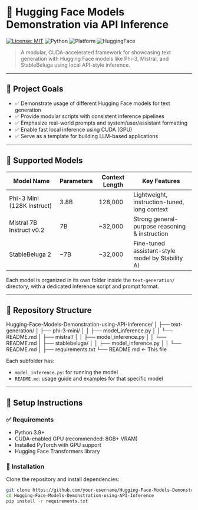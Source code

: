 # 🤗 Hugging Face Models Demonstration via API Inference

[![License: MIT](https://img.shields.io/badge/License-MIT-blue.svg)](./LICENSE)
![Python](https://img.shields.io/badge/Python-3.9%2B-blue.svg)
![Platform](https://img.shields.io/badge/Platform-GPU--Optimized-green.svg)
![HuggingFace](https://img.shields.io/badge/Powered%20by-Hugging%20Face-yellow.svg)

> A modular, CUDA-accelerated framework for showcasing text generation with Hugging Face models like Phi-3, Mistral, and StableBeluga using local API-style inference.

---

## 📌 Project Goals

- ✅ Demonstrate usage of different Hugging Face models for text generation  
- ✅ Provide modular scripts with consistent inference pipelines  
- ✅ Emphasize real-world prompts and system/user/assistant formatting  
- ✅ Enable fast local inference using CUDA (GPU)  
- ✅ Serve as a template for building LLM-based applications  

---

## 🧠 Supported Models

| Model Name                   | Parameters | Context Length | Key Features                                     |
|-----------------------------|------------|----------------|--------------------------------------------------|
| Phi-3 Mini (128K Instruct)  | 3.8B       | 128,000        | Lightweight, instruction-tuned, long context     |
| Mistral 7B Instruct v0.2    | 7B         | ~32,000        | Strong general-purpose reasoning & instruction   |
| StableBeluga 2              | ~7B        | ~32,000        | Fine-tuned assistant-style model by Stability AI |

Each model is organized in its own folder inside the `text-generation/` directory, with a dedicated inference script and prompt format.

---

## 📁 Repository Structure

Hugging-Face-Models-Demonstration-using-API-Inference/
│
├── text-generation/
│ ├── phi-3-mini/
│ │ ├── model_inference.py
│ │ └── README.md
│ ├── mistral/
│ │ ├── model_inference.py
│ │ └── README.md
│ ├── stablebeluga/
│ │ ├── model_inference.py
│ │ └── README.md
│
├── requirements.txt
└── README.md ← This file


Each subfolder has:
- `model_inference.py`: for running the model
- `README.md`: usage guide and examples for that specific model

---

## 🔧 Setup Instructions

### ✅ Requirements

- Python 3.9+
- CUDA-enabled GPU (recommended: 8GB+ VRAM)
- Installed PyTorch with GPU support
- Hugging Face Transformers library

### 🔌 Installation

Clone the repository and install dependencies:

```bash
git clone https://github.com/your-username/Hugging-Face-Models-Demonstration-using-API-Inference.git
cd Hugging-Face-Models-Demonstration-using-API-Inference
pip install -r requirements.txt
```

